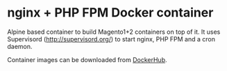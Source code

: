 # nginx + PHP FPM Docker container

Alpine based container to build Magento1+2 containers on top of it. It uses Supervisord (http://supervisord.org/) to start nginx, PHP FPM and a cron daemon.

Container images can be downloaded from [DockerHub](https://hub.docker.com/r/thampe/nginx-php/tags).
